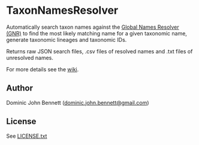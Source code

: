 # TaxonNamesResolver
Automatically search taxon names against the [Global Names Resolver (GNR)](resolver.globalnames.org)
to find the most likely matching name for a given taxonomic name, generate
taxonomic lineages and taxonomic IDs.

Returns raw JSON search files, .csv files of resolved names and .txt files of
unresolved names.

For more details see the [wiki](https://github.com/DomBennett/TaxonNamesResolver/wiki).

## Author
Dominic John Bennett (dominic.john.bennett@gmail.com)

## License
See [LICENSE.txt](https://raw.githubusercontent.com/DomBennett/TaxonNamesResolver/master/LICENSE.txt)
